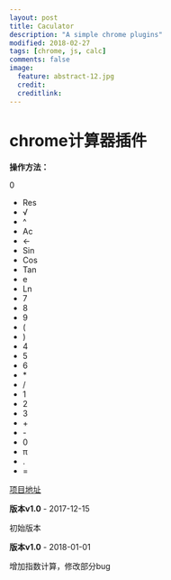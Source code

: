 ```yaml
---
layout: post
title: Caculator
description: "A simple chrome plugins"
modified: 2018-02-27
tags: [chrome, js, calc]
comments: false
image:
  feature: abstract-12.jpg
  credit: 
  creditlink: 
---
```



# chrome计算器插件 #

**操作方法：**

<div class= "whole">
	<div class = "all">
		<div class = "show">
			<div class = "op">
				<p id="progress"></p>
			</div>
			<div class="result">
				<span id = "resultStr">0</span>
			</div>
		</div>
		<div class="btnarea">
			<ul class="button">
				<li class="operator">Res</li>
				<li class="operator">√</li>
				<li class="operator">^</li>
				<li class="sys">Ac</li>
				<li class="sys" >← </li>
				<li class="operator">Sin</li>
				<li class="operator">Cos</li>
				<li class="operator">Tan</li>
				<li class="operator">e</li>
				<li class="operator">Ln</li>
				<li class="num">7</li>
				<li class="num">8</li>
				<li class="num">9</li>
				<li class="operator">(</li>
				<li class="operator">)</li>
				<li class="num">4</li>
				<li class="num">5</li>
				<li class="num">6</li>
				<li class="operator">*</li>
				<li class="operator">/</li>
				<li class="num">1</li>
				<li class="num">2</li>
				<li class="num">3</li>
				<li class="operator">+</li>
				<li class="operator">-</li>
				<li class="num" id="zero">0</li>
				<li class="num">π</li>
				<li class="operator">.</li>
				<li class="operator">=</li>
			</ul>	
		</div>
	</div>
</div>
<script src="{{ site.url }}/assets/js/demo/calc.js"></script>

[项目地址](https://github.com/stormysky/Chrome-Caculator)

 **版本v1.0**    - 2017-12-15

 初始版本

 **版本v1.0**    - 2018-01-01

 增加指数计算，修改部分bug



 